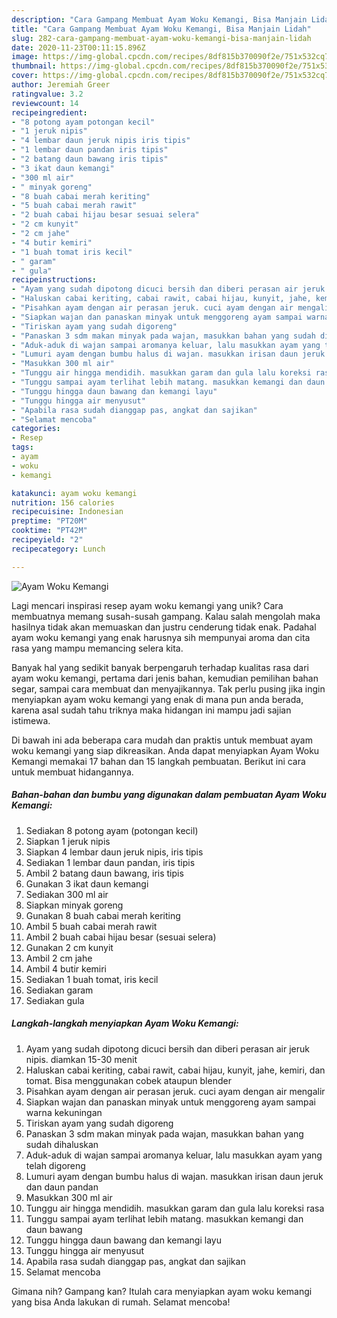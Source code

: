 ```yaml
---
description: "Cara Gampang Membuat Ayam Woku Kemangi, Bisa Manjain Lidah"
title: "Cara Gampang Membuat Ayam Woku Kemangi, Bisa Manjain Lidah"
slug: 282-cara-gampang-membuat-ayam-woku-kemangi-bisa-manjain-lidah
date: 2020-11-23T00:11:15.896Z
image: https://img-global.cpcdn.com/recipes/8df815b370090f2e/751x532cq70/ayam-woku-kemangi-foto-resep-utama.jpg
thumbnail: https://img-global.cpcdn.com/recipes/8df815b370090f2e/751x532cq70/ayam-woku-kemangi-foto-resep-utama.jpg
cover: https://img-global.cpcdn.com/recipes/8df815b370090f2e/751x532cq70/ayam-woku-kemangi-foto-resep-utama.jpg
author: Jeremiah Greer
ratingvalue: 3.2
reviewcount: 14
recipeingredient:
- "8 potong ayam potongan kecil"
- "1 jeruk nipis"
- "4 lembar daun jeruk nipis iris tipis"
- "1 lembar daun pandan iris tipis"
- "2 batang daun bawang iris tipis"
- "3 ikat daun kemangi"
- "300 ml air"
- " minyak goreng"
- "8 buah cabai merah keriting"
- "5 buah cabai merah rawit"
- "2 buah cabai hijau besar sesuai selera"
- "2 cm kunyit"
- "2 cm jahe"
- "4 butir kemiri"
- "1 buah tomat iris kecil"
- " garam"
- " gula"
recipeinstructions:
- "Ayam yang sudah dipotong dicuci bersih dan diberi perasan air jeruk nipis. diamkan 15-30 menit"
- "Haluskan cabai keriting, cabai rawit, cabai hijau, kunyit, jahe, kemiri, dan tomat. Bisa menggunakan cobek ataupun blender"
- "Pisahkan ayam dengan air perasan jeruk. cuci ayam dengan air mengalir"
- "Siapkan wajan dan panaskan minyak untuk menggoreng ayam sampai warna kekuningan"
- "Tiriskan ayam yang sudah digoreng"
- "Panaskan 3 sdm makan minyak pada wajan, masukkan bahan yang sudah dihaluskan"
- "Aduk-aduk di wajan sampai aromanya keluar, lalu masukkan ayam yang telah digoreng"
- "Lumuri ayam dengan bumbu halus di wajan. masukkan irisan daun jeruk dan daun pandan"
- "Masukkan 300 ml air"
- "Tunggu air hingga mendidih. masukkan garam dan gula lalu koreksi rasa"
- "Tunggu sampai ayam terlihat lebih matang. masukkan kemangi dan daun bawang"
- "Tunggu hingga daun bawang dan kemangi layu"
- "Tunggu hingga air menyusut"
- "Apabila rasa sudah dianggap pas, angkat dan sajikan"
- "Selamat mencoba"
categories:
- Resep
tags:
- ayam
- woku
- kemangi

katakunci: ayam woku kemangi 
nutrition: 156 calories
recipecuisine: Indonesian
preptime: "PT20M"
cooktime: "PT42M"
recipeyield: "2"
recipecategory: Lunch

---
```



![Ayam Woku Kemangi](https://img-global.cpcdn.com/recipes/8df815b370090f2e/751x532cq70/ayam-woku-kemangi-foto-resep-utama.jpg)

Lagi mencari inspirasi resep ayam woku kemangi yang unik? Cara membuatnya memang susah-susah gampang. Kalau salah mengolah maka hasilnya tidak akan memuaskan dan justru cenderung tidak enak. Padahal ayam woku kemangi yang enak harusnya sih mempunyai aroma dan cita rasa yang mampu memancing selera kita.

Banyak hal yang sedikit banyak berpengaruh terhadap kualitas rasa dari ayam woku kemangi, pertama dari jenis bahan, kemudian pemilihan bahan segar, sampai cara membuat dan menyajikannya. Tak perlu pusing jika ingin menyiapkan ayam woku kemangi yang enak di mana pun anda berada, karena asal sudah tahu triknya maka hidangan ini mampu jadi sajian istimewa.




Di bawah ini ada beberapa cara mudah dan praktis untuk membuat ayam woku kemangi yang siap dikreasikan. Anda dapat menyiapkan Ayam Woku Kemangi memakai 17 bahan dan 15 langkah pembuatan. Berikut ini cara untuk membuat hidangannya.

<!--inarticleads1-->

##### Bahan-bahan dan bumbu yang digunakan dalam pembuatan Ayam Woku Kemangi:

1. Sediakan 8 potong ayam (potongan kecil)
1. Siapkan 1 jeruk nipis
1. Siapkan 4 lembar daun jeruk nipis, iris tipis
1. Sediakan 1 lembar daun pandan, iris tipis
1. Ambil 2 batang daun bawang, iris tipis
1. Gunakan 3 ikat daun kemangi
1. Sediakan 300 ml air
1. Siapkan  minyak goreng
1. Gunakan 8 buah cabai merah keriting
1. Ambil 5 buah cabai merah rawit
1. Ambil 2 buah cabai hijau besar (sesuai selera)
1. Gunakan 2 cm kunyit
1. Ambil 2 cm jahe
1. Ambil 4 butir kemiri
1. Sediakan 1 buah tomat, iris kecil
1. Sediakan  garam
1. Sediakan  gula




<!--inarticleads2-->

##### Langkah-langkah menyiapkan Ayam Woku Kemangi:

1. Ayam yang sudah dipotong dicuci bersih dan diberi perasan air jeruk nipis. diamkan 15-30 menit
1. Haluskan cabai keriting, cabai rawit, cabai hijau, kunyit, jahe, kemiri, dan tomat. Bisa menggunakan cobek ataupun blender
1. Pisahkan ayam dengan air perasan jeruk. cuci ayam dengan air mengalir
1. Siapkan wajan dan panaskan minyak untuk menggoreng ayam sampai warna kekuningan
1. Tiriskan ayam yang sudah digoreng
1. Panaskan 3 sdm makan minyak pada wajan, masukkan bahan yang sudah dihaluskan
1. Aduk-aduk di wajan sampai aromanya keluar, lalu masukkan ayam yang telah digoreng
1. Lumuri ayam dengan bumbu halus di wajan. masukkan irisan daun jeruk dan daun pandan
1. Masukkan 300 ml air
1. Tunggu air hingga mendidih. masukkan garam dan gula lalu koreksi rasa
1. Tunggu sampai ayam terlihat lebih matang. masukkan kemangi dan daun bawang
1. Tunggu hingga daun bawang dan kemangi layu
1. Tunggu hingga air menyusut
1. Apabila rasa sudah dianggap pas, angkat dan sajikan
1. Selamat mencoba




Gimana nih? Gampang kan? Itulah cara menyiapkan ayam woku kemangi yang bisa Anda lakukan di rumah. Selamat mencoba!

